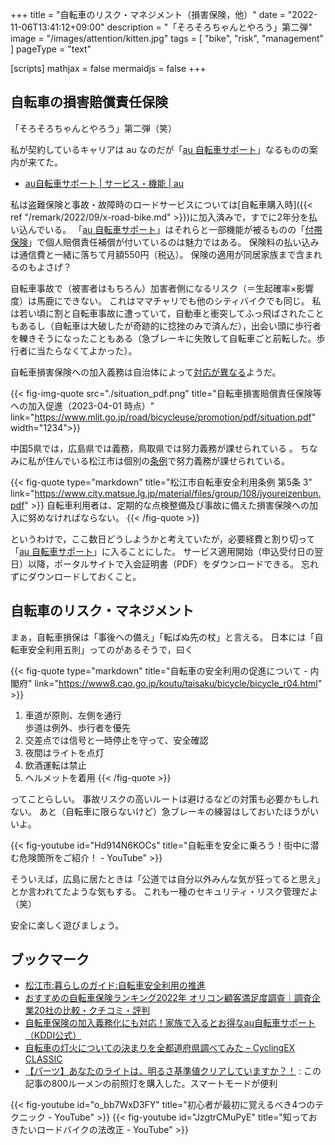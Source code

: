 +++
title = "自転車のリスク・マネジメント（損害保険，他）"
date =  "2022-11-06T13:41:12+09:00"
description = "「そろそろちゃんとやろう」第二弾"
image = "/images/attention/kitten.jpg"
tags = [ "bike", "risk", "management" ]
pageType = "text"

[scripts]
  mathjax = false
  mermaidjs = false
+++

## 自転車の損害賠償責任保険

「そろそろちゃんとやろう」第二弾（笑）

私が契約しているキャリアは au なのだが「[au 自転車サポート]」なるものの案内が来てた。

- [au自転車サポート | サービス・機能 | au][au 自転車サポート]

私は盗難保険と事故・故障時のロードサービスについては[自転車購入時]({{< ref "/remark/2022/09/x-road-bike.md" >}})に加入済みで，すでに2年分を払い込んでいる。
「[au 自転車サポート]」はそれらと一部機能が被るものの「[付帯保険]」で個人賠償責任補償が付いているのは魅力ではある。
保険料の払い込みは通信費と一緒に落ちて月額550円（税込）。
保険の適用が同居家族まで含まれるのもよさげ？

自転車事故で（被害者はもちろん）加害者側になるリスク（＝生起確率×影響度）は馬鹿にできない。
これはママチャリでも他のシティバイクでも同じ。
私は若い頃に割と自転車事故に遭っていて，自動車と衝突してふっ飛ばされたこともあるし（自転車は大破したが奇跡的に捻挫のみで済んだ），出会い頭に歩行者を轢きそうになったこともある（急ブレーキに失敗して自転車ごと前転した。歩行者に当たらなくてよかった）。

自転車損害保険への加入義務は自治体によって[対応が異なる](https://www.mlit.go.jp/road/bicycleuse/promotion/ "道路：自転車損害賠償責任保険等への加入促進について - 国土交通省")ようだ。

{{< fig-img-quote src="./situation_pdf.png" title="自転車損害賠償責任保険等への加入促進（2023-04-01 時点）" link="https://www.mlit.go.jp/road/bicycleuse/promotion/pdf/situation.pdf" width="1234">}}

中国5県では，広島県では義務，鳥取県では努力義務が課せられている
。
ちなみに私が住んでいる松江市は個別の[条例](https://www.city.matsue.lg.jp/soshikikarasagasu/gikaijimukyoku_gijichosaka/matsueshigikai/3/1380.html "議会政策条例(自転車安全利用条例)／松江市ホームページ")で努力義務が課せられている。

{{< fig-quote type="markdown" title="松江市自転車安全利用条例 第5条 3" link="https://www.city.matsue.lg.jp/material/files/group/108/jyoureizenbun.pdf" >}}
自転車利用者は、定期的な点検整備及び事故に備えた損害保険への加入に努めなければならない。
{{< /fig-quote  >}}

というわけで，ここ数日どうしようかと考えていたが，必要経費と割り切って「[au 自転車サポート]」に入ることにした。
サービス適用開始（申込受付日の翌日）以降，ポータルサイトで入会証明書（PDF）をダウンロードできる。
忘れずにダウンロードしておくこと。

## 自転車のリスク・マネジメント

まぁ，自転車損保は「事後への備え」「転ばぬ先の杖」と言える。
日本には「自転車安全利用五則」ってのがあるそうで，曰く

{{< fig-quote type="markdown" title="自転車の安全利用の促進について - 内閣府" link="https://www8.cao.go.jp/koutu/taisaku/bicycle/bicycle_r04.html" >}}
1. 車道が原則、左側を通行<br>歩道は例外、歩行者を優先
2. 交差点では信号と一時停止を守って、安全確認
3. 夜間はライトを点灯
4. 飲酒運転は禁止
5. ヘルメットを着用
{{< /fig-quote >}}

ってことらしい。
事故リスクの高いルートは避けるなどの対策も必要かもしれない。
あと（自転車に限らないけど）急ブレーキの練習はしておいたほうがいいよ。

{{< fig-youtube id="Hd914N6KOCs" title="自転車を安全に乗ろう！街中に潜む危険箇所をご紹介！ - YouTube" >}}

そういえば，広島に居たときは「公道では自分以外みんな気が狂ってると思え」とか言われてたような気もする。
これも一種のセキュリティ・リスク管理だよ（笑）

安全に楽しく遊びましょう。

## ブックマーク

- [松江市:暮らしのガイド:自転車安全利用の推進](https://www1.city.matsue.shimane.jp/anzen/koutsuanzen/jitennsha.html)
- [おすすめの自転車保険ランキング2022年 オリコン顧客満足度調査｜調査企業20社の比較・クチコミ・評判](https://life.oricon.co.jp/rank-bicycle-insurance/)
- [自転車保険の加入義務化にも対応！家族で入るとお得なau自転車サポート（KDDI公式）](https://media2.kddi.com/bike/)
- [自転車の灯火についての決まりを全都道府県調べてみた – CyclingEX CLASSIC](https://www.cycling-ex.com/2015/12/jitensha_light_kimari_47.html)
- [【パーツ】あなたのライトは、明るさ基準値クリアしていますか？！](https://giant-store.jp/matsue/parts/13174/) : この記事の800ルーメンの前照灯を購入した。スマートモードが便利

{{< fig-youtube id="o_bb7WxD3FY" title="初心者が最初に覚えるべき4つのテクニック - YouTube" >}}
{{< fig-youtube id="JzgtrCMuPyE" title="知っておきたいロードバイクの法改正 - YouTube" >}}

[au 自転車サポート]: https://www.au.com/mobile/service/bicycle-support/ "au自転車サポート | サービス・機能 | au"
[付帯保険]: https://www.au.com/mobile/service/bicycle-support/futai/ "au自転車サポート付帯保険"
<!-- eof -->
